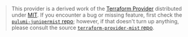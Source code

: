 > This provider is a derived work of the [Terraform Provider](https://github.com/Juniper/terraform-provider-mist)
> distributed under [MIT](https://mit-license.org/). If you encounter a bug or missing feature,
> first check the [`pulumi-junipermist` repo](https://github.com/pulumi/pulumi-junipermist/issues); however, if that doesn't turn up anything,
> please consult the source [`terraform-provider-mist` repo](https://github.com/Juniper/terraform-provider-mist/issues).